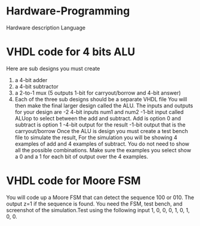 # Hardware-Programming
 Hardware description Language
 # VHDL code for 4 bits ALU
 Here are sub designs you must create
1. a 4-bit adder
2. a 4-bit subtractor
3. a 2-to-1 mux (5 outputs 1-bit for carryout/borrow and 4-bit answer)
4. Each of the three sub designs should be a separate VHDL file
You will then make the final larger design called the ALU. The inputs and outputs for your design are
-2 4-bit inputs num1 and num2
-1-bit input called ALUop to select between the add and subtract. Add is option 0 and subtract is option 1
-4-bit output for the result
-1-bit output that is the carryout/borrow 
Once the ALU is design you must create a test bench file to simulate the result,
For the simulation you will be showing 4 examples of add and 4 examples of subtract. You do not need to show all the possible combinations. Make sure the examples you select show a 0 and a 1 for each bit of output over the 4 examples.
 # VHDL code for Moore FSM 
You will code up a Moore FSM that can detect the sequence 100 or 010. The output z=1 if the sequence is found.
You need the FSM, test bench, and screenshot of the simulation.Test using the following input 1, 0, 0, 0, 1, 0, 1, 0, 0.
